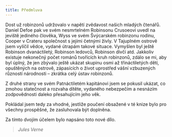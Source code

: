 ```yaml
---
title: Předmluva
---
```


Dost už robinzonů udržovalo v napětí zvědavost našich mladých čtenářů. Daniel Defoe pak ve svém nesmrtelném Robinsonu Crusoeovi uvedl na jeviště jediného člověka, Wyss ve svém Švýcarském robinzonu rodinu, Cooper v Crateru společnost s jejími četnými živly. V Tajuplném ostrově jsem vylíčil vědce, vydané útrapám takové situace. Vymyšlen byl ještě Robinson dvanáctiletý, Robinson ledovců, Robinson dívčí atd. Jakkoliv existuje nekonečný počet románů tvořících kruh robinzonů, zdálo se mi, aby byl úplný, že jen zbývalo ještě ukázat skupinu osmi až třináctiletých dětí, opuštěných na ostrově, zápasících o život uprostřed vášní vzbuzených růzností národnosti – zkrátka celý ústav robinzonů.

Z druhé strany ve svém Patnáctiletém kapitánovi jsem se pokusil ukázat, co zmohou statečnost a rozvaha dítěte, vydaného nebezpečím a nesnázím zodpovědnosti daleko přesahujícím jeho věk.

Pokládal jsem tedy za vhodné, jestliže poučení obsažené v té knize bylo pro všechny prospěšné, že zasluhovala být doplněna.

Za tímto dvojím účelem bylo napsáno toto nové dílo.

  

> _Jules Verne_
